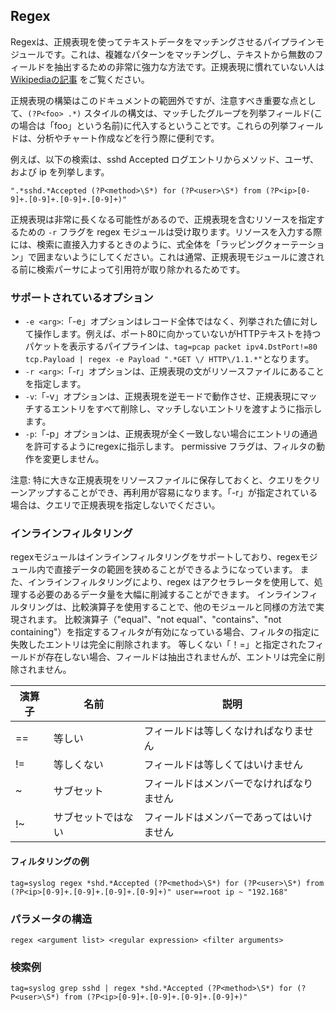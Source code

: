 ## Regex

Regexは、正規表現を使ってテキストデータをマッチングさせるパイプラインモジュールです。これは、複雑なパターンをマッチングし、テキストから無数のフィールドを抽出するための非常に強力な方法です。正規表現に慣れていない人は [Wikipediaの記事](https://ja.wikipedia.org/wiki/%E6%AD%A3%E8%A6%8F%E8%A1%A8%E7%8F%BE) をご覧ください。

正規表現の構築はこのドキュメントの範囲外ですが、注意すべき重要な点として、`(?P<foo> .*)` スタイルの構文は、マッチしたグループを列挙フィールド(この場合は「foo」という名前)に代入するということです。これらの列挙フィールドは、分析やチャート作成などを行う際に便利です。

例えば、以下の検索は、sshd Accepted ログエントリからメソッド、ユーザ、および ip を列挙します。

```
".*sshd.*Accepted (?P<method>\S*) for (?P<user>\S*) from (?P<ip>[0-9]+.[0-9]+.[0-9]+.[0-9]+)"
```

正規表現は非常に長くなる可能性があるので、正規表現を含むリソースを指定するための `-r` フラグを regex モジュールは受け取ります。リソースを入力する際には、検索に直接入力するときのように、式全体を「ラッピングクォーテーション」で囲まないようにしてください。これは通常、正規表現モジュールに渡される前に検索パーサによって引用符が取り除かれるためです。

### サポートされているオプション

* `-e <arg>`:「-e」オプションはレコード全体ではなく、列挙された値に対して操作します。例えば、ポート80に向かっていないがHTTPテキストを持つパケットを表示するパイプラインは、`tag=pcap packet ipv4.DstPort!=80 tcp.Payload | regex -e Payload ".*GET \/ HTTP\/1.1.*"`となります。
* `-r <arg>`:「-r」オプションは、正規表現の文がリソースファイルにあることを指定します。
* `-v`:「-v」オプションは、正規表現を逆モードで動作させ、正規表現にマッチするエントリをすべて削除し、マッチしないエントリを渡すように指示します。
* `-p`:「-p」オプションは、正規表現が全く一致しない場合にエントリの通過を許可するようにregexに指示します。 permissive フラグは、フィルタの動作を変更しません。

注意: 特に大きな正規表現をリソースファイルに保存しておくと、クエリをクリーンアップすることができ、再利用が容易になります。「-r」が指定されている場合は、クエリで正規表現を指定しないでください。

### インラインフィルタリング

regexモジュールはインラインフィルタリングをサポートしており、regexモジュール内で直接データの範囲を狭めることができるようになっています。 また、インラインフィルタリングにより、regex はアクセラレータを使用して、処理する必要のあるデータ量を大幅に削減することができます。 インラインフィルタリングは、比較演算子を使用することで、他のモジュールと同様の方法で実現されます。 比較演算子（"equal"、"not equal"、"contains"、"not containing"）を指定するフィルタが有効になっている場合、フィルタの指定に失敗したエントリは完全に削除されます。 等しくない「！=」と指定されたフィールドが存在しない場合、フィールドは抽出されませんが、エントリは完全に削除されません。


| 演算子 | 名前 | 説明 |
|----------|------|-------------|
| == | 等しい | フィールドは等しくなければなりません
| != | 等しくない | フィールドは等しくてはいけません
| ~ | サブセット | フィールドはメンバーでなければなりません
| !~ | サブセットではない | フィールドはメンバーであってはいけません

#### フィルタリングの例

```
tag=syslog regex *shd.*Accepted (?P<method>\S*) for (?P<user>\S*) from (?P<ip>[0-9]+.[0-9]+.[0-9]+.[0-9]+)" user==root ip ~ "192.168"
```

### パラメータの構造
```
regex <argument list> <regular expression> <filter arguments>
```
### 検索例
```
tag=syslog grep sshd | regex *shd.*Accepted (?P<method>\S*) for (?P<user>\S*) from (?P<ip>[0-9]+.[0-9]+.[0-9]+.[0-9]+)"
```
